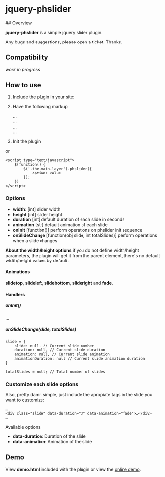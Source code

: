 # jquery-phslider

## Overview

**jquery-phslider** is a simple jquery slider plugin. 

Any bugs and suggestions, please open a ticket. Thanks.

## Compatibility 

*work in progress*

## How to use

1) Include the plugin in your site:

	<script async type="text/javascript" src="jquery-phslider.js"></script>
	
2) Have the following markup

	<div class="the-main-layer">
		<div class="slide">…</div>
		<div class="slide">…</div>
		<div class="slide">…</div>
		<div class="slide">…</div>
	</div>
	
3) Init the plugin

	<script type="text/javascript">
		$(function() {
			$('.the-main-layer').phslider();
		})
	</script>
	
or
	
	<script type="text/javascript">
		$(function() {
			$('.the-main-layer').phslider({ 
				option: value
			});
		})
	</script>

### Options

- **width**: [int] slider width
- **height** [int] slider height
- **duration** [int] default duration of each slide in seconds
- **animation** [str] default animation of each slide
- **onInit** [function()] perform operations on phslider init sequence
- **onSlideChange** [function(obj slide, int totalSlides)] perform operations when a slide changes

**About the width/height options** if you do not define width/height parameters, the plugin will get it from the parent element, there's no default width/height values by default.

#### Animations

**slidetop**, **slideleft**, **slidebottom**, **slideright** and **fade**.

#### Handlers
##### onInit()
...
##### onSlideChange(slide, totalSlides)
	
	
	slide = {
		slide: null, // Current slide number
		duration: null, // Current slide duration
		animation: null, // Current slide animation
		animationDuration: null // Current slide animation duration
	}

	totalSlides = null; // Total number of slides

###  Customize each slide options

Also, pretty damn simple, just include the apropiate tags in the slide you want to customize:

	…
	<div class="slide" data-duration="3" data-animation="fade">…</div>
	… 
	
Available options:

- **data-duration**: Duration of the slide
- **data-animation**: Animation of the slide 

## Demo

View **demo.html** included with the plugin or view the [online demo](http://pyronhell.github.com/jquery-phslider/).